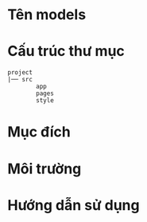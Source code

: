 # Tên models 
# Cấu trúc thư mục
```
project
|── src
        app
        pages
        style

```
# Mục đích
# Môi trường
# Hướng dẫn sử dụng
